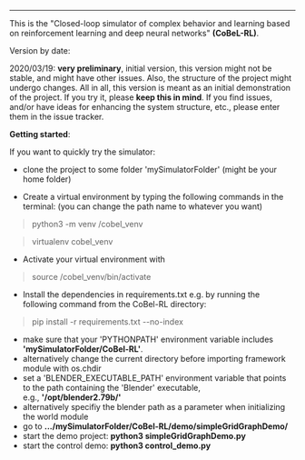 --------------------------
This is the "Closed-loop simulator of complex behavior and learning based on reinforcement learning and deep neural networks" **(CoBeL-RL)**.

Version by date:

2020/03/19: **very preliminary**, initial version, this version might not be stable, and might have other issues. Also, the structure of the project might undergo changes. All in all, this version is meant as an initial demonstration of the project. If you try it, please **keep this in mind**. If you find issues, and/or have ideas for enhancing the system structure, etc., please enter them in the issue tracker.

**Getting started**:

If you want to quickly try the simulator:
* clone the project to some folder 'mySimulatorFolder' (might be your home folder)

* Create a virtual environment by typing the following commands in the 
terminal: (you can change the path name to whatever you want)
> python3 -m venv /cobel_venv

> virtualenv cobel_venv

* Activate your virtual environment with 
> source /cobel_venv/bin/activate

* Install the dependencies in requirements.txt e.g. by running the following
 command from the CoBel-RL directory:
>pip install -r requirements.txt --no-index

* make sure that your 'PYTHONPATH' environment variable includes **'mySimulatorFolder/CoBel-RL'**.
* alternatively change the current directory before importing framework module with os.chdir
* set a 'BLENDER_EXECUTABLE_PATH' environment variable that points to the path containing the 'Blender' executable,  
e.g., **'/opt/blender2.79b/'**  
* alternatively specifiy the blender path as a parameter when initializing the world module
* go to **.../mySimulatorFolder/CoBel-RL/demo/simpleGridGraphDemo/**
* start the demo project: **python3 simpleGridGraphDemo.py**
* start the control demo: **python3 control_demo.py**